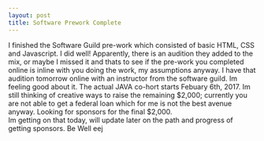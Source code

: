 ```yaml
---
layout: post
title: Software Prework Complete
---
```


I finished the Software Guild pre-work which consisted of basic HTML, CSS and Javascript.  I did well!
Apparently, there is an audition they added to the mix, or maybe I missed it and thats to see if the pre-work
you completed online is inline with you doing the work, my assumptions anyway.  I have that audition tomorrow
online with an instructor from the software guild.  Im feeling good about it.  The actual JAVA co-hort starts
Febuary 6th, 2017.  Im still thinking of creative ways to raise the remaining $2,000; currently you are not able
to get a federal loan which for me is not the best avenue anyway.  Looking for sponsors for the final $2,000.  
Im getting on that today, will update later on the path and progress of getting sponsors.  Be Well eej



